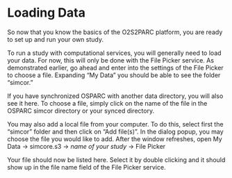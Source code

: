 # Loading Data

So now that you know the basics of the O2S2PARC platform, you are ready to set up and run your own study.

To run a study with computational services, you will generally need to load your data. For now, this will only be done with the File Picker service. As demonstrated earlier, go ahead and enter into the settings of the File Picker to choose a file. Expanding “My Data” you should be able to see the folder “simcor.” 

If you have synchronized OSPARC with another data directory, you will also see it here. To choose a file, simply click on the name of the file in the OSPARC simcor directory or your synced directory. 

You may also add a local file from your computer. To do this, select first the “simcor” folder and then click on “Add file(s)”. In the dialog popup, you may choose the file you would like to add.  After the window refreshes, open My Data -> simcore.s3 -> *name of your study* -> File Picker

Your file should now be listed here. Select it by double clicking and it should show up in the file name field of the File Picker service.